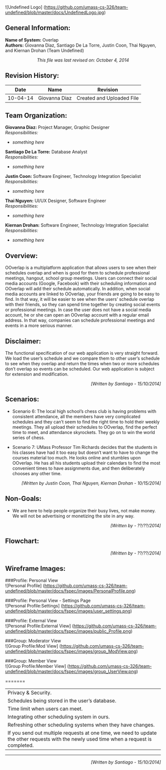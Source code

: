 ![Undefined Logo] (https://github.com/umass-cs-326/team-undefined/blob/master/docs/UndefinedLogo.jpg)

General Information:
--------------------

**Name of System:** Overlap  
**Authors:** Giovanna Diaz, Santiago De La Torre, Justin Coon, Thai Nguyen, and Kiernan Drohan (Team Undefined)  
  
<p align="center"><em>This file was last revised on: October 4, 2014</em></p>

Revision History:
----------------- 
| Date     | Name | Revision |
|----------|------|----------|
| 10-04-14 | Giovanna Diaz | Created and Uploaded File |


Team Organization: 
------------------
**Giovanna Diaz:** Project Manager, Graphic Designer  
*Responsibilities:*  
- _something here_

**Santiago De La Torre:** Database Analyst  
*Responsibilities:*  
- _something here_

**Justin Coon:** Software Engineer, Technology Integration Specialist  
*Responsibilities:*  
- _something here_

**Thai Nguyen:** UI/UX Designer, Software Engineer  
*Responsibilities:*  
- _something here_

**Kiernan Drohan:** Software Engineer, Technology Integration Specialist  
*Responsibilities:*  
- _something here_


Overview:
---------
OOverlap is a multiplatform application that allows users to see when their schedules overlap and when is good for them to schedule professional meetings, hangout, school group meetings. 
Users can connect their social media accounts (Google, Facebook) with their scheduling information and OOverlap will add their schedule automatically. In addition,  when social media accounts are linked to OOverlap, your friends are going to be easy to find. In that way, it will be easier to see when the users’ schedule overlap with their friends, so they can spend time together by creating social events or professional meetings.
In case the user does not have a social media account, he or she can open an OOverlap account with a regular email address. In that way, companies can schedule professional meetings and events in a more serious manner. 

Disclaimer:
-----------
The functional specification of our web application is very straight forward. We load the user’s schedule and we compare them to other user’s schedule to see when they overlap and return the times when two or more schedules don’t overlap so events can be scheduled. Our web application is subject for extension and modification.
  
<p align = "right"><em>[Written by Santiago - 15/10/2014]</em></p>



Scenarios:
----------

- Scenario 6: <Justin>
The local high school’s chess club is having problems with consistent attendance, all the members have very complicated schedules and they can’t seem to find the right time to hold their weekly meetings. They all upload their schedules to OOverlap, find the perfect time to meet, and attendance skyrockets. They go on to win the world series of chess. 

- Scenario 7: <Justin>
UMass Professor Tim Richards decides that the students in his classes have had it too easy but doesn’t want to have to change the courses material too much. He looks online and stumbles upon OOverlap. He has all his students upload their calendars to find the most convenient times to have assignments due, and then deliberately chooses any other time.  

<p align = "right"><em>[Written by Justin Coon, Thai Nguyen, Kiernan Drohan - 10/15/2014]</em></p>  

Non-Goals:
----------

- We are here to help people organize their busy lives, not make money. We will not be advertising or monetizing the site in any way. <Justin>  

<p align = "right"><em>[Written by  - ??/??/2014]</em></p>

Flowchart:
----------
  

<p align = "right"><em>[Written by  - ??/??/2014]</em></p>

Wireframe Images:
-----------------

###Profile: Personal View  
![Personal Profile] (https://github.com/umass-cs-326/team-undefined/blob/master/docs/fspec/images/PersonalProfile.png)  

###Profile: Personal View - Settings Page  
![Personal Profile:Settings] (https://github.com/umass-cs-326/team-undefined/blob/master/docs/fspec/images/user_settings.png)  

###Profile: External View  
![Personal Profile:External View] (https://github.com/umass-cs-326/team-undefined/blob/master/docs/fspec/images/public_Profile.png)  

###Group: Moderator View  
![Group Profile:Mod View] (https://github.com/umass-cs-326/team-undefined/blob/master/docs/fspec/images/group_ModView.png)  

###Group: Member View  
![Group Profile:Member View] (https://github.com/umass-cs-326/team-undefined/blob/master/docs/fspec/images/group_UserView.png)

=======


|          |
|----------|
| Privacy & Security.  |
| Schedules being stored in the user’s database.     |
|Time limit when users can meet.|
|Integrating other scheduling system in ours.|
|Refreshing other scheduling systems when they have changes.|
|If you send out multiple requests at one time, we need to update the other requests with the newly used time when a request is completed.   |
 -------------------------------
<p align = "right"><em>[Written by  Santiago - 15/10/2014]</em></p>

